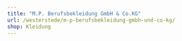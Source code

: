 ```yaml
---
title: "M.P. Berufsbekleidung GmbH & Co.KG"
url: /westerstede/m-p-berufsbekleidung-gmbh-und-co-kg/
shop: Kleidung
---
```

